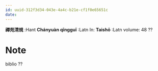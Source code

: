 ```yaml
---
id: uuid-312f3d34-043e-4a4c-b21e-cf1f0e65651c
date: 
---
```


**禪苑清規** :Hant
**Chányuàn qīngguī** :Latn
In: 
**Taishō** :Latn
volume: 48 ??
# Note
biblio ??